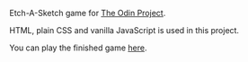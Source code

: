 Etch-A-Sketch game for [The Odin Project](https://www.theodinproject.com/).

HTML, plain CSS and vanilla JavaScript is used in this project.

You can play the finished game [here](https://nekusu.github.io/etch-a-sketch/).
